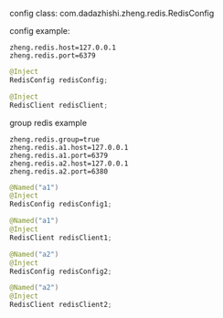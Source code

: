 config class: com.dadazhishi.zheng.redis.RedisConfig

config example:
```
zheng.redis.host=127.0.0.1
zheng.redis.port=6379
```

```java
@Inject
RedisConfig redisConfig;

@Inject
RedisClient redisClient;
```

group redis example
```
zheng.redis.group=true
zheng.redis.a1.host=127.0.0.1
zheng.redis.a1.port=6379
zheng.redis.a2.host=127.0.0.1
zheng.redis.a2.port=6380
```
```java
@Named("a1")
@Inject
RedisConfig redisConfig1;

@Named("a1")
@Inject
RedisClient redisClient1;

@Named("a2")
@Inject
RedisConfig redisConfig2;

@Named("a2")
@Inject
RedisClient redisClient2;
```

